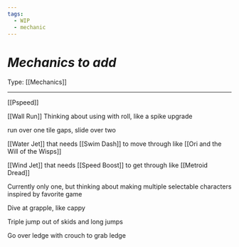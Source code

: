 ```yaml
---
tags:
  - WIP
  - mechanic
---
```

# _Mechanics to add_

Type: [[Mechanics]]

----

[[Pspeed]]

[[Wall Run]]
	Thinking about using with roll, like a spike upgrade

run over one tile gaps, slide over two

[[Water Jet]] that needs [[Swim Dash]] to move through
	like [[Ori and the Will of the Wisps]]

[[Wind Jet]] that needs [[Speed Boost]] to get through
	like [[Metroid Dread]]

Currently only one, but thinking about making multiple selectable characters inspired by favorite game

Dive at grapple, like cappy

Triple jump out of skids and long jumps

Go over ledge with crouch to grab ledge